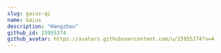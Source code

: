 ```yaml
---
slug: gaius-qi
name: Gaius
description: "Hangzhou"
github_id: 15955374
github_avatar: https://avatars.githubusercontent.com/u/15955374?v=4
---
```


